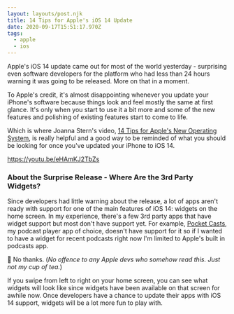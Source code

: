 ```yaml
---
layout: layouts/post.njk
title: 14 Tips for Apple's iOS 14 Update
date: 2020-09-17T15:51:17.970Z
tags:
  - apple
  - ios
---
```

Apple's iOS 14 update came out for most of the world yesterday - surprising even software developers for the platform who had less than 24 hours warning it was going to be released. More on that in a moment.

To Apple's credit, it's almost disappointing whenever you update your iPhone's software because things look and feel mostly the same at first glance. It's only when you start to use it a bit more and some of the new features and polishing of existing features start to come to life.

Which is where Joanna Stern's video, [14 Tips for Apple's New Operating System](https://youtu.be/eHAmKJ2TbZs), is really helpful and a good way to be reminded of what you should be looking for once you've updated your iPhone to iOS 14.

https://youtu.be/eHAmKJ2TbZs

### About the Surprise Release - Where Are the 3rd Party Widgets?

Since developers had little warning about the release, a lot of apps aren't ready with support for one of the main features of iOS 14: widgets on the home screen. In my experience, there's a few 3rd party apps that have widget support but most don't have support yet. For example, [Pocket Casts](https://www.pocketcasts.com/), my podcast player app of choice, doesn't have support for it so if I wanted to have a widget for recent podcasts right now I'm limited to Apple's built in podcasts app.

🤮 No thanks. (*No offence to any Apple devs who somehow read this. Just not my cup of tea.*)

If you swipe from left to right on your home screen, you can see what widgets will look like since widgets have been available on that screen for awhile now. Once developers have a chance to update their apps with iOS 14 support, widgets will be a lot more fun to play with.

